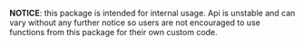 **NOTICE**: this package is intended for internal usage. Api is unstable and can vary without any further notice so
users are not encouraged to use functions from this package for their own custom code.
